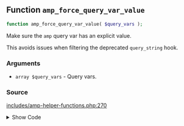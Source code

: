 ## Function `amp_force_query_var_value`

```php
function amp_force_query_var_value( $query_vars );
```

Make sure the `amp` query var has an explicit value.

This avoids issues when filtering the deprecated `query_string` hook.

### Arguments

* `array $query_vars` - Query vars.

### Source

[includes/amp-helper-functions.php:270](https://github.com/ampproject/amp-wp/blob/develop/includes/amp-helper-functions.php#L270-L275)

<details>
<summary>Show Code</summary>

```php
function amp_force_query_var_value( $query_vars ) {
	if ( isset( $query_vars[ amp_get_slug() ] ) && '' === $query_vars[ amp_get_slug() ] ) {
		$query_vars[ amp_get_slug() ] = 1;
	}
	return $query_vars;
}
```

</details>
